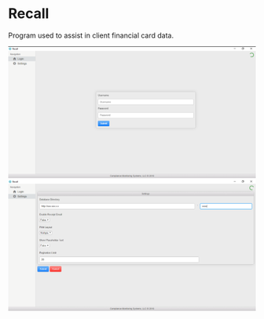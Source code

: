 # Recall

Program used to assist in client financial card data.

![Screenshot](recall.png)
![Screenshot](recall_1.png)
